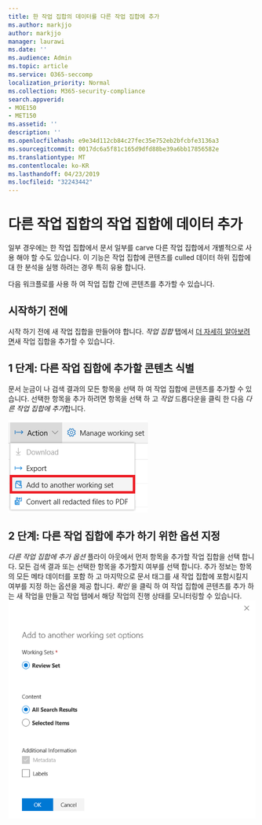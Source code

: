 ```yaml
---
title: 한 작업 집합의 데이터를 다른 작업 집합에 추가
ms.author: markjjo
author: markjjo
manager: laurawi
ms.date: ''
ms.audience: Admin
ms.topic: article
ms.service: O365-seccomp
localization_priority: Normal
ms.collection: M365-security-compliance
search.appverid:
- MOE150
- MET150
ms.assetid: ''
description: ''
ms.openlocfilehash: e9e34d112cb84c27fec35e752eb2bfcbfe3136a3
ms.sourcegitcommit: 0017dc6a5f81c165d9dfd88be39a6bb17856582e
ms.translationtype: MT
ms.contentlocale: ko-KR
ms.lasthandoff: 04/23/2019
ms.locfileid: "32243442"
---
```

# <a name="add-data-to-a-working-set-from-another-working-set"></a>다른 작업 집합의 작업 집합에 데이터 추가
일부 경우에는 한 작업 집합에서 문서 일부를 carve 다른 작업 집합에서 개별적으로 사용 해야 할 수도 있습니다.  이 기능은 작업 집합에 콘텐츠를 culled 데이터 하위 집합에 대 한 분석을 실행 하려는 경우 특히 유용 합니다.

다음 워크플로를 사용 하 여 작업 집합 간에 콘텐츠를 추가할 수 있습니다.

## <a name="before-you-start"></a>시작하기 전에
시작 하기 전에 새 작업 집합을 만들어야 합니다.  *작업 집합* 탭에서 [더 자세히 알아보려면](https://docs.microsoft.com/en-us/office365/securitycompliance/compliance20/managing-working-sets)새 작업 집합을 추가할 수 있습니다.

## <a name="step-1-identify-content-to-add-to-another-working-set"></a>1 단계: 다른 작업 집합에 추가할 콘텐츠 식별
문서 눈금이 나 검색 결과의 모든 항목을 선택 하 여 작업 집합에 콘텐츠를 추가할 수 있습니다.  선택한 항목을 추가 하려면 항목을 선택 하 고 *작업* 드롭다운을 클릭 한 다음 *다른 작업 집합에 추가*합니다.

![다른 작업 집합에 추가](../media/64f2a4d4-eba3-4ab3-a3ba-d519feea3142.png)

## <a name="step-2-specify-options-for-adding-to-another-workings-set"></a>2 단계: 다른 작업 집합에 추가 하기 위한 옵션 지정
*다른 작업 집합에 추가 옵션* 플라이 아웃에서 먼저 항목을 추가할 작업 집합을 선택 합니다.  모든 검색 결과 또는 선택한 항목을 추가할지 여부를 선택 합니다.  추가 정보는 항목의 모든 메타 데이터를 포함 하 고 마지막으로 문서 태그를 새 작업 집합에 포함시킬지 여부를 지정 하는 옵션을 제공 합니다.  *확인* 을 클릭 하 여 작업 집합에 콘텐츠를 추가 하는 새 작업을 만들고 작업 탭에서 해당 작업의 진행 상태를 모니터링할 수 [](https://docs.microsoft.com/en-us/office365/securitycompliance/compliance20/managing-jobs-ediscovery20) 있습니다. ![다른 작업 집합에 추가](../media/6440ee44-68fd-44d7-b43a-3a477345525c.png)
